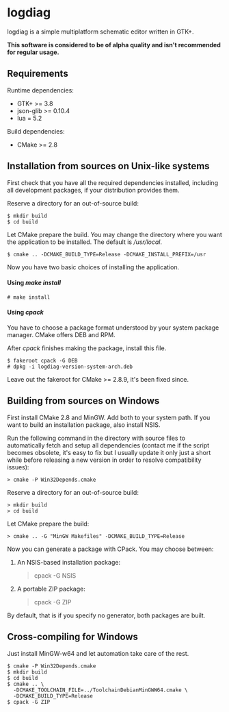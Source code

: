 # logdiag

logdiag is a simple multiplatform schematic editor written in GTK+.

__This software is considered to be of alpha quality and isn't recommended for
regular usage.__

## Requirements

Runtime dependencies:

 - GTK+ &gt;= 3.8
 - json-glib &gt;= 0.10.4
 - lua = 5.2

Build dependencies:

 - CMake &gt;= 2.8

## Installation from sources on Unix-like systems

First check that you have all the required dependencies installed, including
all development packages, if your distribution provides them.

Reserve a directory for an out-of-source build:

    $ mkdir build
    $ cd build

Let CMake prepare the build. You may change the directory where you want the
application to be installed. The default is _/usr/local_.

    $ cmake .. -DCMAKE_BUILD_TYPE=Release -DCMAKE_INSTALL_PREFIX=/usr

Now you have two basic choices of installing the application.

#### Using _make install_

    # make install

#### Using _cpack_

You have to choose a package format understood by your system package manager.
CMake offers DEB and RPM.

After _cpack_ finishes making the package, install this file.

    $ fakeroot cpack -G DEB
    # dpkg -i logdiag-version-system-arch.deb

Leave out the fakeroot for CMake >= 2.8.9, it's been fixed since.

## Building from sources on Windows

First install CMake 2.8 and MinGW. Add both to your system path. If you want to
build an installation package, also install NSIS.

Run the following command in the directory with source files to automatically
fetch and setup all dependencies (contact me if the script becomes obsolete,
it's easy to fix but I usually update it only just a short while before
releasing a new version in order to resolve compatibility issues):

    > cmake -P Win32Depends.cmake

Reserve a directory for an out-of-source build:

    > mkdir build
    > cd build

Let CMake prepare the build:

    > cmake .. -G "MinGW Makefiles" -DCMAKE_BUILD_TYPE=Release

Now you can generate a package with CPack. You may choose between:

1. An NSIS-based installation package:

    > cpack -G NSIS

2. A portable ZIP package:

    > cpack -G ZIP

By default, that is if you specify no generator, both packages are built.

## Cross-compiling for Windows

Just install MinGW-w64 and let automation take care of the rest.

    $ cmake -P Win32Depends.cmake
    $ mkdir build
    $ cd build
    $ cmake .. \
      -DCMAKE_TOOLCHAIN_FILE=../ToolchainDebianMinGWW64.cmake \
      -DCMAKE_BUILD_TYPE=Release
    $ cpack -G ZIP


